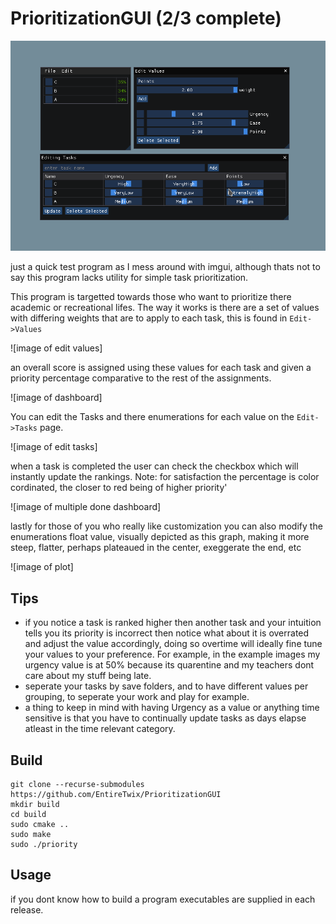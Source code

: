 # PrioritizationGUI (2/3 complete)

![full example](https://github.com/EntireTwix/PrioritizationGUI/blob/main/primary_image.png)

just a quick test program as I mess around with imgui, although thats not to say this program lacks utility for simple task prioritization.

This program is targetted towards those who want to prioritize there academic or recreational lifes.
The way it works is there are a set of values with differing weights that are to apply to each task, this is found in `Edit->Values`

![image of edit values]

an overall score is assigned using these values for each task and given a priority percentage comparative to the rest of
the assignments.

![image of dashboard]

You can edit the Tasks and there enumerations for each value on the `Edit->Tasks` page.

![image of edit tasks]

when a task is completed the user can check the checkbox which will instantly update the rankings.
Note: for satisfaction the percentage is color cordinated, the closer to red being of higher priority'

![image of multiple done dashboard]

lastly for those of you who really like customization you can also modify the enumerations float value,
visually depicted as this graph, making it more steep, flatter, perhaps plateaued in the center, exeggerate the end, etc

![image of plot]

## Tips

- if you notice a task is ranked higher then another task and your intuition tells you its priority is incorrect then notice what about it is overrated and adjust the value accordingly, doing so overtime will ideally fine tune your values to your preference. For example, in the example images my urgency value is at 50% because its quarentine and my teachers dont care about my stuff being late.
- seperate your tasks by save folders, and to have different values per grouping, to seperate your work and play for example.
- a thing to keep in mind with having Urgency as a value or anything time sensitive is that you have to continually update tasks as days elapse atleast in the time relevant category.

## Build
```
git clone --recurse-submodules https://github.com/EntireTwix/PrioritizationGUI
mkdir build
cd build 
sudo cmake ..
sudo make
sudo ./priority
```

## Usage

if you dont know how to build a program executables are supplied in each release.
